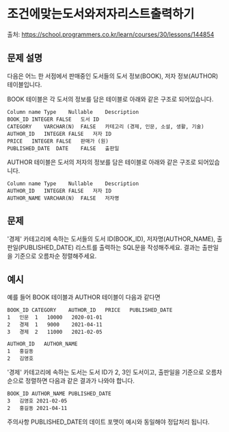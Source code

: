 # 조건에맞는도서와저자리스트출력하기

출처: https://school.programmers.co.kr/learn/courses/30/lessons/144854

## 문제 설명

다음은 어느 한 서점에서 판매중인 도서들의 도서 정보(BOOK), 저자 정보(AUTHOR) 테이블입니다.

BOOK 테이블은 각 도서의 정보를 담은 테이블로 아래와 같은 구조로 되어있습니다.

```
Column name	Type	Nullable	Description
BOOK_ID	INTEGER	FALSE	도서 ID
CATEGORY	VARCHAR(N)	FALSE	카테고리 (경제, 인문, 소설, 생활, 기술)
AUTHOR_ID	INTEGER	FALSE	저자 ID
PRICE	INTEGER	FALSE	판매가 (원)
PUBLISHED_DATE	DATE	FALSE	출판일
```

AUTHOR 테이블은 도서의 저자의 정보를 담은 테이블로 아래와 같은 구조로 되어있습니다.

```
Column name	Type	Nullable	Description
AUTHOR_ID	INTEGER	FALSE	저자 ID
AUTHOR_NAME	VARCHAR(N)	FALSE	저자명
```

## 문제

'경제' 카테고리에 속하는 도서들의 도서 ID(BOOK_ID), 저자명(AUTHOR_NAME), 출판일(PUBLISHED_DATE) 리스트를 출력하는 SQL문을 작성해주세요.
결과는 출판일을 기준으로 오름차순 정렬해주세요.

## 예시

예를 들어 BOOK 테이블과 AUTHOR 테이블이 다음과 같다면

```
BOOK_ID	CATEGORY	AUTHOR_ID	PRICE	PUBLISHED_DATE
1	인문	1	10000	2020-01-01
2	경제	1	9000	2021-04-11
3	경제	2	11000	2021-02-05
```

```
AUTHOR_ID	AUTHOR_NAME
1	홍길동
2	김영호
```

'경제' 카테고리에 속하는 도서는 도서 ID가 2, 3인 도서이고, 출판일을 기준으로 오름차순으로 정렬하면 다음과 같은 결과가 나와야 합니다.

```
BOOK_ID	AUTHOR_NAME	PUBLISHED_DATE
3	김영호	2021-02-05
2	홍길동	2021-04-11
```

주의사항
PUBLISHED_DATE의 데이트 포맷이 예시와 동일해야 정답처리 됩니다.
